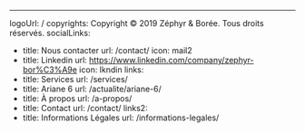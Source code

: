 ---
logoUrl: /
copyrights: Copyright © 2019 Zéphyr & Borée. Tous droits réservés.
socialLinks: 
  - title: Nous contacter
    url: /contact/
    icon: mail2
  - title: Linkedin 
    url: https://www.linkedin.com/company/zephyr-bor%C3%A9e
    icon: lkndin
links: 
  - title: Services
    url: /services/
  - title: Ariane 6
    url: /actualite/ariane-6/
  - title: À propos
    url: /a-propos/
  - title: Contact
    url: /contact/
links2:
  - title: Informations Légales
    url: /informations-legales/